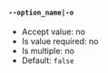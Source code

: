 #### `--option_name|-o`

* Accept value: no
* Is value required: no
* Is multiple: no
* Default: `false`
